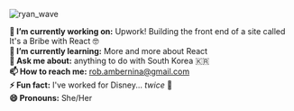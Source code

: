 ![ryan_wave](https://static.wixstatic.com/media/4d6aba_f7169601c8bd436bb7676bdd3e7963b6~mv2.gif)

__🔭 I’m currently working on:__ Upwork! Building the front end of a site called It's a Bribe with React 🤓
<br/>
__🌱 I’m currently learning:__ More and more about React
<br/>
__💬 Ask me about:__ anything to do with South Korea 🇰🇷 
<br/>
__📫 How to reach me:__ rob.ambernina@gmail.com
<br/>
__⚡ Fun fact:__ I've worked for Disney... _twice_ 🤯
<br/>
__😄 Pronouns:__ She/Her

<!--
**ambernina/ambernina** is a ✨ _special_ ✨ repository because its `README.md` (this file) appears on your GitHub profile.
### Oh Hi! 👋 
![Hello!](https://media2.giphy.com/media/LW5vBvAb48Oe9OoEKT/source.gif)
<br/>![ryan_working](https://media.tenor.com/images/92691839a5f53012f540b898d5ab0c74/tenor.gif)<br/>
<br/>![ryan_glasses](https://media0.giphy.com/media/jO16wYJIkdRAmgw7oS/giphy.gif)<br/>
<br/>![ryan_cheer](https://image.kpopmap.com/2017/01/006.gif)<br/>
<br/>![ryan_friends](https://pa1.narvii.com/6865/543397c866d271884d7274fb5158acac225c3674r1-240-240_00.gif)<br/>
<br/>![ryan_shock](https://pa1.narvii.com/6467/0b8e8c69f1e15b7b9880baf51a0ca6ca487a535f_hq.gif)<br/>


Here are some ideas to get you started:

- 
-  ...
- 👯 I’m looking to collaborate on ...
- 🤔 I’m looking for help with ...
-  ...
-  ...
-  ...
-  ...
-->
